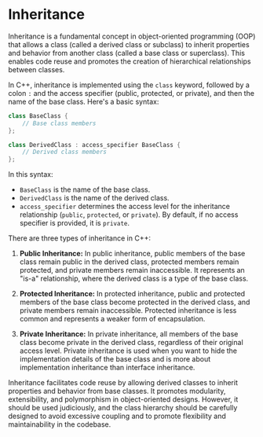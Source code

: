 # Inheritance

Inheritance is a fundamental concept in object-oriented programming (OOP) that allows a class (called a derived class or subclass) to inherit properties and behavior from another class (called a base class or superclass). This enables code reuse and promotes the creation of hierarchical relationships between classes.

In C++, inheritance is implemented using the `class` keyword, followed by a colon `:` and the access specifier (public, protected, or private), and then the name of the base class. Here's a basic syntax:

```cpp
class BaseClass {
    // Base class members
};

class DerivedClass : access_specifier BaseClass {
    // Derived class members
};
```

In this syntax:

- `BaseClass` is the name of the base class.
- `DerivedClass` is the name of the derived class.
- `access_specifier` determines the access level for the inheritance relationship (`public`, `protected`, or `private`). By default, if no access specifier is provided, it is `private`.

There are three types of inheritance in C++:

1. **Public Inheritance:** In public inheritance, public members of the base class remain public in the derived class, protected members remain protected, and private members remain inaccessible. It represents an "is-a" relationship, where the derived class is a type of the base class.

2. **Protected Inheritance:** In protected inheritance, public and protected members of the base class become protected in the derived class, and private members remain inaccessible. Protected inheritance is less common and represents a weaker form of encapsulation.

3. **Private Inheritance:** In private inheritance, all members of the base class become private in the derived class, regardless of their original access level. Private inheritance is used when you want to hide the implementation details of the base class and is more about implementation inheritance than interface inheritance.

Inheritance facilitates code reuse by allowing derived classes to inherit properties and behavior from base classes. It promotes modularity, extensibility, and polymorphism in object-oriented designs. However, it should be used judiciously, and the class hierarchy should be carefully designed to avoid excessive coupling and to promote flexibility and maintainability in the codebase.